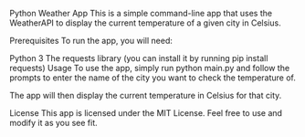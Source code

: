 Python Weather App
This is a simple command-line app that uses the WeatherAPI to display the current temperature of a given city in Celsius.

Prerequisites
To run the app, you will need:

Python 3
The requests library (you can install it by running pip install requests)
Usage
To use the app, simply run python main.py and follow the prompts to enter the name of the city you want to check the temperature of.

The app will then display the current temperature in Celsius for that city.

License
This app is licensed under the MIT License. Feel free to use and modify it as you see fit.
